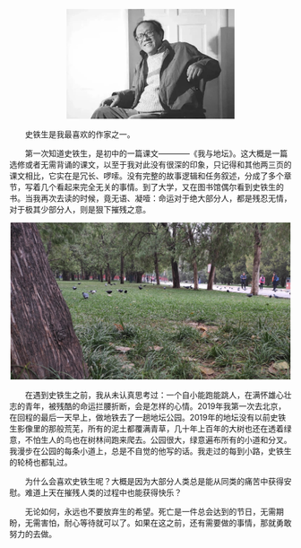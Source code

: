 
<p align="center">
<img src="./source/史铁生.jpeg" alt="史铁生" style="width:300px"/>
</p>

&#8195;&#8195;史铁生是我最喜欢的作家之一。

&#8195;&#8195;第一次知道史铁生，是初中的一篇课文————《我与地坛》。这大概是一篇选修或者无需背诵的课文，以至于我对此没有很深的印象，只记得和其他两三页的课文相比，它实在是冗长、啰嗦。没有完整的故事逻辑和任务叙述，分成了多个章节，写着几个看起来完全无关的事情。到了大学，又在图书馆偶尔看到史铁生的书。当我再次去读的时候，竟无语、凝噎：命运对于绝大部分人，都是残忍无情，对于极其少部分人，则是狠下摧残之意。

<p align="center">
<img src="./source/地坛公园.png" alt="地坛公园" style="width:500px"/>
</p>

&#8195;&#8195;在遇到史铁生之前，我从未认真思考过：一个自小能跑能跳人，在满怀雄心壮志的青年，被残酷的命运拦腰折断，会是怎样的心情。2019年我第一次去北京，在回程的最后一天早上，做地铁去了一趟地坛公园。2019年的地坛没有以前史铁生影像里的那般荒芜，所有的泥土都覆满青草，几十年上百年的大树也还在透着绿意，不怕生人的鸟也在树林间跑来爬去。公园很大，绿意遍布所有的小道和分叉。我漫步在公园的每条小道上，总是不自觉的他写的话。我走过的每到小路，史铁生的轮椅也都轧过。


&#8195;&#8195;为什么会喜欢史铁生呢？大概是因为大部分人类总是能从同类的痛苦中获得安慰。难道上天在摧残人类的过程中也能获得快乐？

&#8195;&#8195;无论如何，永远也不要放弃生的希望。死亡是一件总会达到的节日，无需期盼，无需害怕，耐心等待就可以了。如果在这之前，还有需要做的事情，那就勇敢努力的去做。